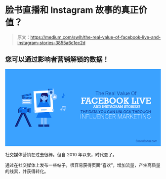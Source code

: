 # 脸书直播和 Instagram 故事的真正价值？

> 原文：<https://medium.com/swlh/the-real-value-of-facebook-live-and-instagram-stories-3855a6c1ec2d>

## 您可以通过影响者营销解锁的数据！

![](img/34322fad7595a18c59a505db909480a5.png)

社交媒体营销在过去很棒。但自 2010 年以来，时代变了。

通过在社交媒体上发布一些帖子，很容易获得页面“喜欢”，增加流量，产生高质量的线索，并获得转化。